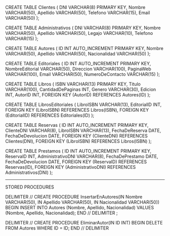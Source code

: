 CREATE TABLE Clientes (
    DNI VARCHAR(8) PRIMARY KEY,
    Nombre VARCHAR(50),
    Apellido VARCHAR(50),
    Telefono VARCHAR(15),
    Email VARCHAR(50)
);

CREATE TABLE Administrativos (
    DNI VARCHAR(8) PRIMARY KEY,
    Nombre VARCHAR(50),
    Apellido VARCHAR(50),
    Legajo VARCHAR(10),
    Telefono VARCHAR(15)
);

CREATE TABLE Autores (
    ID INT AUTO_INCREMENT PRIMARY KEY,
    Nombre VARCHAR(50),
    Apellido VARCHAR(50),
    Nacionalidad VARCHAR(50)
);

CREATE TABLE Editoriales (
    ID INT AUTO_INCREMENT PRIMARY KEY,
    NombreEditorial VARCHAR(50),
    Direccion VARCHAR(100),
    PaginaWeb VARCHAR(100),
    Email VARCHAR(50),
    NumeroDeContacto VARCHAR(15)
);

CREATE TABLE Libros (
    ISBN VARCHAR(13) PRIMARY KEY,
    Titulo VARCHAR(100),
    CantidadDePaginas INT,
    Genero VARCHAR(30),
    Edicion INT,
    AutorID INT,
    FOREIGN KEY (AutorID) REFERENCES Autores(ID)
);

CREATE TABLE LibrosEditoriales (
    LibroISBN VARCHAR(13),
    EditorialID INT,
    FOREIGN KEY (LibroISBN) REFERENCES Libros(ISBN),
    FOREIGN KEY (EditorialID) REFERENCES Editoriales(ID)
);

CREATE TABLE Reservas (
    ID INT AUTO_INCREMENT PRIMARY KEY,
    ClienteDNI VARCHAR(8),
    LibroISBN VARCHAR(13),
    FechaDeReserva DATE,
    FechaDeDevolucion DATE,
    FOREIGN KEY (ClienteDNI) REFERENCES Clientes(DNI),
    FOREIGN KEY (LibroISBN) REFERENCES Libros(ISBN)
);

CREATE TABLE Prestamos (
    ID INT AUTO_INCREMENT PRIMARY KEY,
    ReservaID INT,
    AdministrativoDNI VARCHAR(8),
    FechaDePrestamo DATE,
    FechaDeDevolucion DATE,
    FOREIGN KEY (ReservaID) REFERENCES Reservas(ID),
    FOREIGN KEY (AdministrativoDNI) REFERENCES Administrativos(DNI)
);

-----

STORED PROCEDURES

DELIMITER //
CREATE PROCEDURE InsertarEnAutores(IN Nombre VARCHAR(50), IN Apellido VARCHAR(50), IN Nacionalidad VARCHAR(50))
BEGIN
    INSERT INTO Autores (Nombre, Apellido, Nacionalidad)
    VALUES (Nombre, Apellido, Nacionalidad);
END //
DELIMITER ;


DELIMITER //
CREATE PROCEDURE EliminarAutor(IN ID INT)
BEGIN
    DELETE FROM Autores WHERE ID = ID;
END //
DELIMITER 
